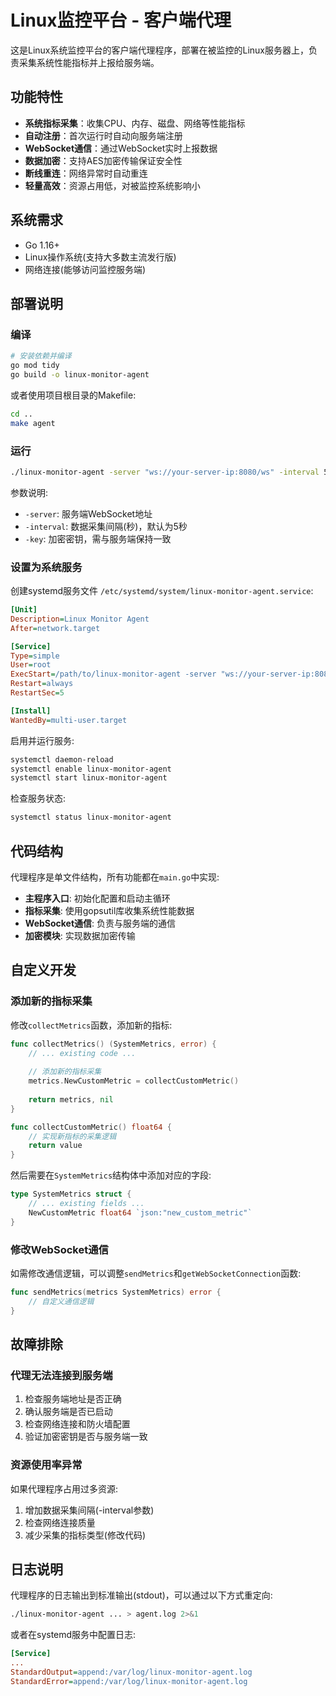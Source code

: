 # Linux监控平台 - 客户端代理

这是Linux系统监控平台的客户端代理程序，部署在被监控的Linux服务器上，负责采集系统性能指标并上报给服务端。

## 功能特性

- **系统指标采集**：收集CPU、内存、磁盘、网络等性能指标
- **自动注册**：首次运行时自动向服务端注册
- **WebSocket通信**：通过WebSocket实时上报数据
- **数据加密**：支持AES加密传输保证安全性
- **断线重连**：网络异常时自动重连
- **轻量高效**：资源占用低，对被监控系统影响小

## 系统需求

- Go 1.16+
- Linux操作系统(支持大多数主流发行版)
- 网络连接(能够访问监控服务端)

## 部署说明

### 编译

```bash
# 安装依赖并编译
go mod tidy
go build -o linux-monitor-agent
```

或者使用项目根目录的Makefile:

```bash
cd ..
make agent
```

### 运行

```bash
./linux-monitor-agent -server "ws://your-server-ip:8080/ws" -interval 5 -key "your-encryption-key"
```

参数说明:
- `-server`: 服务端WebSocket地址
- `-interval`: 数据采集间隔(秒)，默认为5秒
- `-key`: 加密密钥，需与服务端保持一致

### 设置为系统服务

创建systemd服务文件 `/etc/systemd/system/linux-monitor-agent.service`:

```ini
[Unit]
Description=Linux Monitor Agent
After=network.target

[Service]
Type=simple
User=root
ExecStart=/path/to/linux-monitor-agent -server "ws://your-server-ip:8080/ws" -interval 5 -key "your-encryption-key"
Restart=always
RestartSec=5

[Install]
WantedBy=multi-user.target
```

启用并运行服务:

```bash
systemctl daemon-reload
systemctl enable linux-monitor-agent
systemctl start linux-monitor-agent
```

检查服务状态:

```bash
systemctl status linux-monitor-agent
```

## 代码结构

代理程序是单文件结构，所有功能都在`main.go`中实现:

- **主程序入口**: 初始化配置和启动主循环
- **指标采集**: 使用gopsutil库收集系统性能数据
- **WebSocket通信**: 负责与服务端的通信
- **加密模块**: 实现数据加密传输

## 自定义开发

### 添加新的指标采集

修改`collectMetrics`函数，添加新的指标:

```go
func collectMetrics() (SystemMetrics, error) {
    // ... existing code ...
    
    // 添加新的指标采集
    metrics.NewCustomMetric = collectCustomMetric()
    
    return metrics, nil
}

func collectCustomMetric() float64 {
    // 实现新指标的采集逻辑
    return value
}
```

然后需要在`SystemMetrics`结构体中添加对应的字段:

```go
type SystemMetrics struct {
    // ... existing fields ...
    NewCustomMetric float64 `json:"new_custom_metric"`
}
```

### 修改WebSocket通信

如需修改通信逻辑，可以调整`sendMetrics`和`getWebSocketConnection`函数:

```go
func sendMetrics(metrics SystemMetrics) error {
    // 自定义通信逻辑
}
```

## 故障排除

### 代理无法连接到服务端

1. 检查服务端地址是否正确
2. 确认服务端是否已启动
3. 检查网络连接和防火墙配置
4. 验证加密密钥是否与服务端一致

### 资源使用率异常

如果代理程序占用过多资源:

1. 增加数据采集间隔(-interval参数)
2. 检查网络连接质量
3. 减少采集的指标类型(修改代码)

## 日志说明

代理程序的日志输出到标准输出(stdout)，可以通过以下方式重定向:

```bash
./linux-monitor-agent ... > agent.log 2>&1
```

或者在systemd服务中配置日志:

```ini
[Service]
...
StandardOutput=append:/var/log/linux-monitor-agent.log
StandardError=append:/var/log/linux-monitor-agent.log
``` 